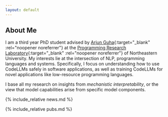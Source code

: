 ```yaml
---
layout: default
---
```


## About Me

I am a third year PhD student advised by [Arjun Guha](https://ccs.neu.edu/~arjunguha/main/home/){:target="_blank" :rel="noopener noreferrer"} at the [Programming Research Laboratory](https://prl.khoury.northeastern.edu/){:target="_blank" :rel="noopener noreferrer"} of Northeastern University. My interests lie at the intersection of NLP, programming languages and systems. Specifically, I focus on
understanding how to use CodeLLMs safely in software applications, as well as training CodeLLMs for novel applications like low-resource programming languages. 

I base all my research on insights from *mechanistic interpretability*, or the view that model capabilities arise from
specific model components.

{% include_relative news.md %}

{% include_relative pubs.md %}


